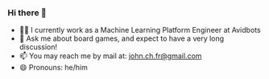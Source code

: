### Hi there 👋

- 🧑‍💼 I currently work as a Machine Learning Platform Engineer at Avidbots
- 💬 Ask me about board games, and expect to have a very long discussion!
- 📫 You may reach me by mail at: john.ch.fr@gmail.com
- 😄 Pronouns: he/him

<!--
**johncf/johncf** is a ✨ _special_ ✨ repository because its `README.md` (this file) appears on your GitHub profile.

Here are some ideas to get you started:

- 🔭 I’m currently working on ...
- 🌱 I’m currently learning ...
- 👯 I’m looking to collaborate on ...
- 🤔 I’m looking for help with ...
- 💬 Ask me about ...
- 📫 How to reach me: ...
- 😄 Pronouns: ...
- ⚡ Fun fact: ...
-->

